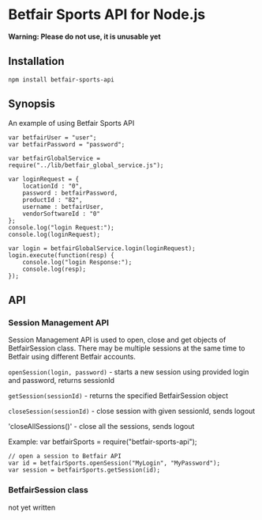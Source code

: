 Betfair Sports API for Node.js
===========================

**Warning: Please do not use, it is unusable yet**

Installation
------------

    npm install betfair-sports-api
    

Synopsis
--------

An example of using Betfair Sports API
        
    var betfairUser = "user";
    var betfairPassword = "password";
    
    var betfairGlobalService = require("../lib/betfair_global_service.js");
    
    var loginRequest = {
        locationId : "0",
        password : betfairPassword,
        productId : "82",
        username : betfairUser,
        vendorSoftwareId : "0"
    };
    console.log("login Request:");
    console.log(loginRequest);
    
    var login = betfairGlobalService.login(loginRequest);
    login.execute(function(resp) {
        console.log("login Response:");
        console.log(resp);
    });
    

API
---

### Session Management API ###

Session Management API is used to open, close and get objects of BetfairSession class. 
There may be multiple sessions at the same time to Betfair using different Betfair accounts. 

`openSession(login, password)` - starts a new session using provided login and password, returns sessionId

`getSession(sessionId)` - returns the specified BetfairSession object

`closeSession(sessionId)` - close session with given sessionId, sends logout

'closeAllSessions()' - close all the sessions, sends logout 

Example:
    var betfairSports = require("betfair-sports-api");
    
    // open a session to Betfair API
    var id = betfairSports.openSession("MyLogin", "MyPassword");
    var session = betfairSports.getSession(id);
    
### BetfairSession class ###

not yet written

    




